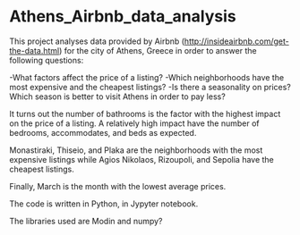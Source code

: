 # Athens_Airbnb_data_analysis
This project analyses data provided by Airbnb (http://insideairbnb.com/get-the-data.html) for the city of Athens, Greece in order to answer the following questions: 

-What factors affect the price of a listing?
-Which neighborhoods have the most expensive and the cheapest listings?
-Is there a seasonality on prices? Which season is better to visit Athens in order to pay less?

It turns out the number of bathrooms is the factor with the highest impact on the price of a listing. 
A relatively high impact have the number of bedrooms, accommodates, and beds as expected.

Monastiraki, Thiseio, and Plaka are the neighborhoods with the most expensive listings while Agios Nikolaos, Rizoupoli, and Sepolia have the cheapest listings.

Finally, March is the month with the lowest average prices.


The code is written in Python, in Jypyter notebook.

The libraries used are Modin and numpy?
